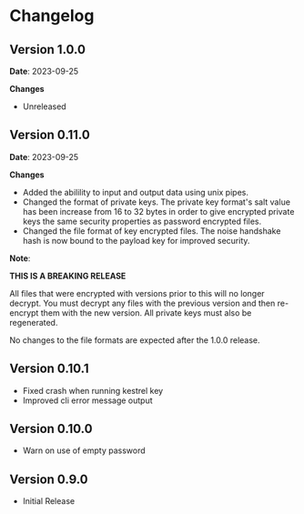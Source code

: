 # Changelog

## Version 1.0.0

**Date**: 2023-09-25

**Changes**

- Unreleased

## Version 0.11.0

**Date**: 2023-09-25

**Changes**

- Added the abilility to input and output data using unix pipes.
- Changed the format of private keys. The private key format's salt value has
  been increase from 16 to 32 bytes in order to give encrypted private keys
  the same security properties as password encrypted files.
- Changed the file format of key encrypted files. The noise handshake hash
  is now bound to the payload key for improved security.

**Note**:

**THIS IS A BREAKING RELEASE**

All files that were encrypted with versions prior to this will no longer
decrypt. You must decrypt any files with the previous version and then
re-encrypt them with the new version. All private keys must also be
regenerated.

No changes to the file formats are expected after the 1.0.0 release.

## Version 0.10.1

- Fixed crash when running kestrel key
- Improved cli error message output

## Version 0.10.0

- Warn on use of empty password

## Version 0.9.0

- Initial Release
